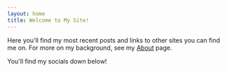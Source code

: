 ```yaml
---
layout: home
title: Welcome to My Site!
---
```

Here you'll find my most recent posts and links to other sites you can find me on. For more on my background, see my [About](/about/) page. 

You'll find my socials down below!